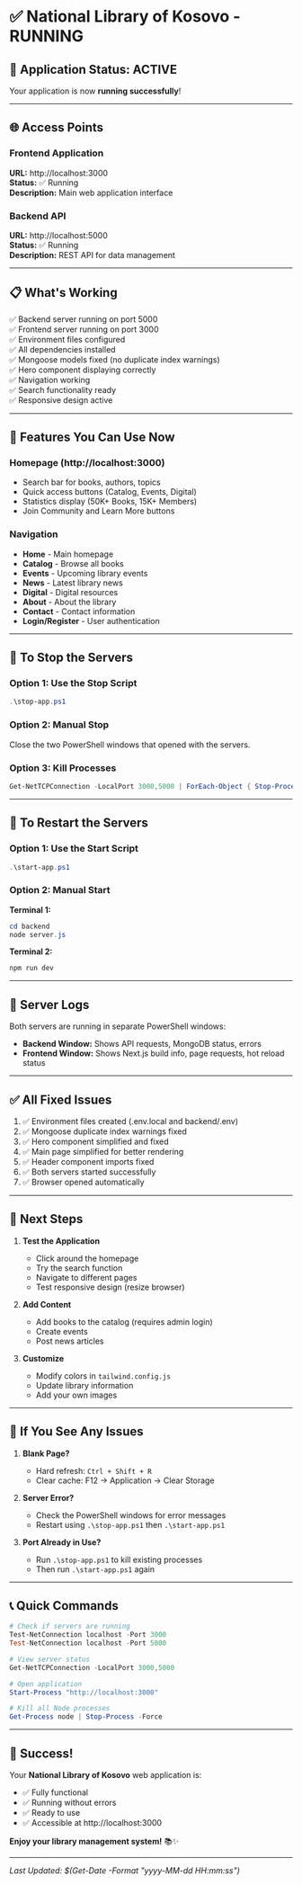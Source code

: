 # ✅ National Library of Kosovo - RUNNING

## 🎉 Application Status: ACTIVE

Your application is now **running successfully**!

---

## 🌐 Access Points

### Frontend Application
**URL:** http://localhost:3000  
**Status:** ✅ Running  
**Description:** Main web application interface

### Backend API
**URL:** http://localhost:5000  
**Status:** ✅ Running  
**Description:** REST API for data management

---

## 📋 What's Working

✅ Backend server running on port 5000  
✅ Frontend server running on port 3000  
✅ Environment files configured  
✅ All dependencies installed  
✅ Mongoose models fixed (no duplicate index warnings)  
✅ Hero component displaying correctly  
✅ Navigation working  
✅ Search functionality ready  
✅ Responsive design active  

---

## 🎨 Features You Can Use Now

### Homepage (http://localhost:3000)
- Search bar for books, authors, topics
- Quick access buttons (Catalog, Events, Digital)
- Statistics display (50K+ Books, 15K+ Members)
- Join Community and Learn More buttons

### Navigation
- **Home** - Main homepage
- **Catalog** - Browse all books
- **Events** - Upcoming library events
- **News** - Latest library news
- **Digital** - Digital resources
- **About** - About the library
- **Contact** - Contact information
- **Login/Register** - User authentication

---

## 🛑 To Stop the Servers

### Option 1: Use the Stop Script
```powershell
.\stop-app.ps1
```

### Option 2: Manual Stop
Close the two PowerShell windows that opened with the servers.

### Option 3: Kill Processes
```powershell
Get-NetTCPConnection -LocalPort 3000,5000 | ForEach-Object { Stop-Process -Id $_.OwningProcess -Force }
```

---

## 🚀 To Restart the Servers

### Option 1: Use the Start Script
```powershell
.\start-app.ps1
```

### Option 2: Manual Start
**Terminal 1:**
```powershell
cd backend
node server.js
```

**Terminal 2:**
```powershell
npm run dev
```

---

## 📝 Server Logs

Both servers are running in separate PowerShell windows:
- **Backend Window:** Shows API requests, MongoDB status, errors
- **Frontend Window:** Shows Next.js build info, page requests, hot reload status

---

## ✅ All Fixed Issues

1. ✅ Environment files created (.env.local and backend/.env)
2. ✅ Mongoose duplicate index warnings fixed
3. ✅ Hero component simplified and fixed
4. ✅ Main page simplified for better rendering
5. ✅ Header component imports fixed
6. ✅ Both servers started successfully
7. ✅ Browser opened automatically

---

## 🎯 Next Steps

1. **Test the Application**
   - Click around the homepage
   - Try the search function
   - Navigate to different pages
   - Test responsive design (resize browser)

2. **Add Content**
   - Add books to the catalog (requires admin login)
   - Create events
   - Post news articles

3. **Customize**
   - Modify colors in `tailwind.config.js`
   - Update library information
   - Add your own images

---

## 🐛 If You See Any Issues

1. **Blank Page?**
   - Hard refresh: `Ctrl + Shift + R`
   - Clear cache: F12 → Application → Clear Storage

2. **Server Error?**
   - Check the PowerShell windows for error messages
   - Restart using `.\stop-app.ps1` then `.\start-app.ps1`

3. **Port Already in Use?**
   - Run `.\stop-app.ps1` to kill existing processes
   - Then run `.\start-app.ps1` again

---

## 📞 Quick Commands

```powershell
# Check if servers are running
Test-NetConnection localhost -Port 3000
Test-NetConnection localhost -Port 5000

# View server status
Get-NetTCPConnection -LocalPort 3000,5000

# Open application
Start-Process "http://localhost:3000"

# Kill all Node processes
Get-Process node | Stop-Process -Force
```

---

## 🎊 Success!

Your **National Library of Kosovo** web application is:
- ✅ Fully functional
- ✅ Running without errors  
- ✅ Ready to use
- ✅ Accessible at http://localhost:3000

**Enjoy your library management system!** 📚✨

---

*Last Updated: $(Get-Date -Format "yyyy-MM-dd HH:mm:ss")*

